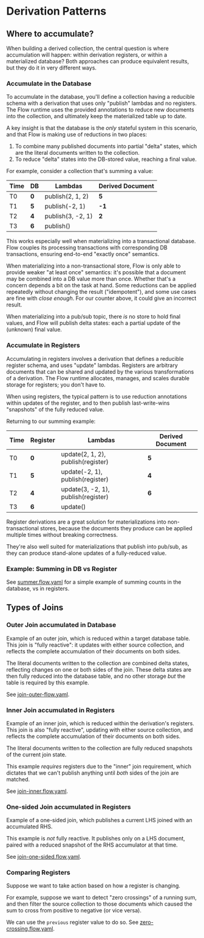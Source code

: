 # Derivation Patterns

## Where to accumulate?

When building a derived collection, the central question is where
accumulation will happen: within derivation registers, or within a
materialized database? Both approaches can produce equivalent results,
but they do it in very different ways.

### Accumulate in the Database

To accumulate in the database, you'll define a collection having a reducible
schema with a derivation that uses only "publish" lambdas and no registers.
The Flow runtime uses the provided annotations to reduce new documents into
the collection, and ultimately keep the materialized table up to date.

A key insight is that the database is the _only_ stateful system in this
scenario, and that Flow is making use of reductions in two places:

1. To combine many published documents into partial "delta" states,
   which are the literal documents written to the collection.
2. To reduce "delta" states into the DB-stored value, reaching a final value.

For example, consider a collection that's summing a value:

| Time | DB    | Lambdas           | Derived Document |
| ---- | ----- | ----------------- | ---------------- |
| T0   | **0** | publish(2, 1, 2)  | **5**            |
| T1   | **5** | publish(-2, 1)    | **-1**           |
| T2   | **4** | publish(3, -2, 1) | **2**            |
| T3   | **6** | publish()         |

This works especially well when materializing into a transactional database.
Flow couples its processing transactions with corresponding DB transactions,
ensuring end-to-end "exactly once" semantics.

When materializing into a non-transactional store, Flow is only able
to provide weaker "at least once" semantics: it's possible that a document
may be combined into a DB value more than once. Whether that's a concern
depends a bit on the task at hand. Some reductions can be applied repeatedly
without changing the result ("idempotent"), and some use cases are fine with
_close enough_. For our counter above, it could give an incorrect result.

When materializing into a pub/sub topic, there _is_ no store to hold final values,
and Flow will publish delta states: each a partial update of the (unknown)
final value.

### Accumulate in Registers

Accumulating in registers involves a derivation that defines a reducible
register schema, and uses "update" lambdas.
Registers are arbitrary documents that can be shared and updated by the various
transformations of a derivation. The Flow runtime allocates, manages, and scales
durable storage for registers; you don't have to.

When using registers, the typical pattern is to use reduction annotations
within updates of the register, and to then publish last-write-wins "snapshots"
of the fully reduced value.

Returning to our summing example:

| Time | Register | Lambdas                             | Derived Document |
| ---- | -------- | ----------------------------------- | ---------------- |
| T0   | **0**    | update(2, 1, 2), publish(register)  | **5**            |
| T1   | **5**    | update(-2, 1), publish(register)    | **4**            |
| T2   | **4**    | update(3, -2, 1), publish(register) | **6**            |
| T3   | **6**    | update()                            |

Register derivations are a great solution for materializations into non-
transactional stores, because the documents they produce can be applied
multiple times without breaking correctness.

They're also well suited for materializations that publish into pub/sub,
as they can produce stand-alone updates of a fully-reduced value.

### Example: Summing in DB vs Register

See [summer.flow.yaml](summer.flow.yaml) for a simple example
of summing counts in the database, vs in registers.

## Types of Joins

### Outer Join accumulated in Database

Example of an outer join, which is reduced within a target database table.
This join is "fully reactive": it updates with either source collection,
and reflects the complete accumulation of their documents on both sides.

The literal documents written to the collection are combined delta states,
reflecting changes on one or both sides of the join. These delta states
are then fully reduced into the database table, and no other storage _but_
the table is required by this example.

See [join-outer-flow.yaml](join-outer-flow.yaml).

### Inner Join accumulated in Registers

Example of an inner join, which is reduced within the derivation's registers.
This join is also "fully reactive", updating with either source collection,
and reflects the complete accumulation of their documents on both sides.

The literal documents written to the collection are fully reduced snapshots
of the current join state.

This example _requires_ registers due to the "inner" join requirement,
which dictates that we can't publish anything until _both_ sides of the
join are matched.

See [join-inner.flow.yaml](join-inner.flow.yaml).

### One-sided Join accumulated in Registers

Example of a one-sided join, which publishes a current LHS joined
with an accumulated RHS.

This example is _not_ fully reactive. It publishes only on a LHS document,
paired with a reduced snapshot of the RHS accumulator at that time.

See [join-one-sided.flow.yaml](join-one-sided.yaml).

### Comparing Registers

Suppose we want to take action based on how a register is changing.

For example, suppose we want to detect "zero crossings" of a running sum,
and then filter the source collection to those documents which caused the
sum to cross from positive to negative (or vice versa).

We can use the `previous` register value to do so.
See [zero-crossing.flow.yaml](zero-crossing.flow.yaml).
